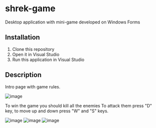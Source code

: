 # shrek-game
Desktop application with mini-game developed on Windows Forms
## Installation
1. Clone this repository
2. Open it in Visual Studio
3. Run this application in Visual Studio
## Description
Intro page with game rules.

![image](https://user-images.githubusercontent.com/68514848/180407791-615367d4-b16b-4345-b635-f530ea7bcdab.png)

To win the game you should kill all the enemies
To attack them press "D" key, to move up and down press "W" and "S" keys.

![image](https://user-images.githubusercontent.com/68514848/180408323-45cb6b72-7cb9-4a7d-8f76-11832f7b23d2.png)
![image](https://user-images.githubusercontent.com/68514848/180408360-88e1a236-8fec-49d2-91ee-f9b2f4a98aeb.png)
![image](https://user-images.githubusercontent.com/68514848/180408460-54679a76-6b11-4280-9d78-29ed3f56dd37.png)

